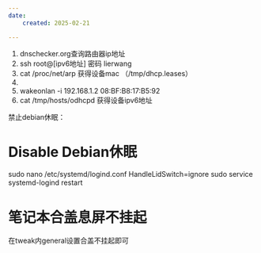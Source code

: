```yaml
---
date:
    created: 2025-02-21

---
```

<!-- more -->

1. dnschecker.org查询路由器ip地址
2. ssh root@[ipv6地址] 密码 lierwang
3. cat /proc/net/arp 获得设备mac  （/tmp/dhcp.leases）
4. 
5. wakeonlan -i 192.168.1.2 08:BF:B8:17:B5:92 
6. cat /tmp/hosts/odhcpd  获得设备ipv6地址


禁止debian休眠：
# Disable Debian休眠
sudo nano /etc/systemd/logind.conf
HandleLidSwitch=ignore
sudo service systemd-logind restart


# 笔记本合盖息屏不挂起

在tweak内general设置合盖不挂起即可
